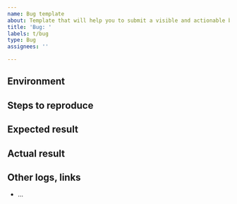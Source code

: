 ```yaml
---
name: Bug template
about: Template that will help you to submit a visible and actionable bug report.
title: 'Bug: '
labels: t/bug
type: Bug
assignees: ''

---
```


## Environment

<!--
e.g. local development, staging, production
-->

## Steps to reproduce

<!--
If you can, try to reproduce the bug. If e.g. this occurred in production under
rare circumstances, indicate as such. Any related events can be included in the
later "Actual result" section.

If this occurred while you were testing, but you don't have logs for it, say
what kind of testing you were doing! Provide any scripts / commands that were
relevant.
-->

## Expected result

<!--
What did you expect to happen?

Try to avoid vague statements like "operation should succeed". Instead, say more
specifically what the success should look like (e.g. "VM should scale up").
-->

## Actual result

<!--
Remember to include logs, graphs, and other supporting information to show
how/why things did not function as expected.
-->

## Other logs, links

- ...
